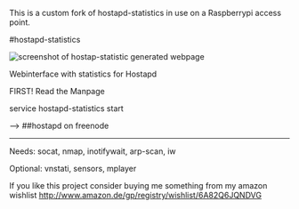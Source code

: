 This is a custom fork of hostapd-statistics in use on a Raspberrypi access point.

#hostapd-statistics


![screenshot of hostap-statistic generated webpage](hostapd-statistics-demo.png?raw=true)


Webinterface with statistics for Hostapd

FIRST! Read the Manpage

service hostapd-statistics start

--> ##hostapd on freenode
________________________________
Needs: socat, nmap, inotifywait, arp-scan, iw

Optional: vnstati, sensors, mplayer


If you like this project consider buying me something from my amazon wishlist
http://www.amazon.de/gp/registry/wishlist/6A82Q6JQNDVG


